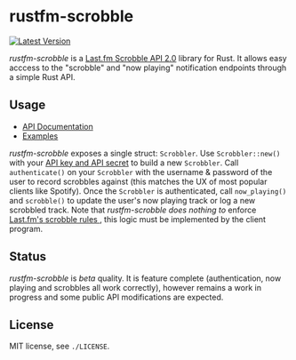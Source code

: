 rustfm-scrobble
===============

[![Latest Version](https://img.shields.io/crates/v/rustfm-scrobble.svg)](https://crates.io/crates/rustfm-scrobble)

*rustfm-scrobble* is a [Last.fm Scrobble API 2.0](http://www.last.fm/api/scrobbling)
library for Rust. It allows easy acccess to the "scrobble" and "now playing" notification
endpoints through a simple Rust API.

## Usage

* [API Documentation](https://docs.rs/rustfm-scrobble)
* [Examples](https://github.com/bobbo/rustfm-scrobble/tree/master/examples)

*rustfm-scrobble* exposes a single struct: `Scrobbler`. Use `Scrobbler::new()`
with your [API key and API secret](https://www.last.fm/api/account/create) to build a new `Scrobbler`. Call
`authenticate()` on your `Scrobbler` with the username & password of the user to
record scrobbles against (this matches the UX of most popular clients like Spotify).
Once the `Scrobbler` is authenticated, call `now_playing()` and `scrobble()` to
update the user's now playing track or log a new scrobbled track. Note that *rustfm-scrobble*
_does nothing to_ enforce [Last.fm's scrobble rules ](http://www.last.fm/api/scrobbling#when-is-a-scrobble-a-scrobble), this logic must
be implemented by the client program.

## Status
*rustfm-scrobble* is _beta_ quality. It is feature complete (authentication,
now playing and scrobbles all work correctly), however remains a work in progress
and some public API modifications are expected.

## License

MIT license, see `./LICENSE`.
